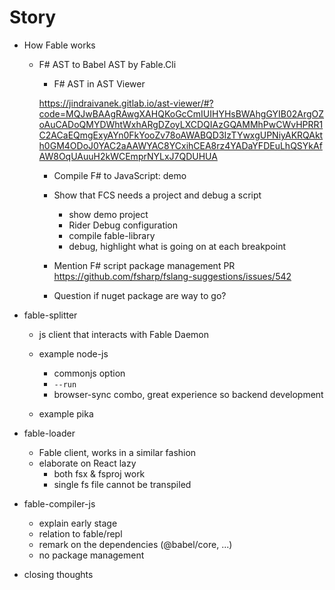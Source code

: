 # Story

- How Fable works
    - F# AST to Babel AST by Fable.Cli
        - F# AST in AST Viewer
        
        https://jindraivanek.gitlab.io/ast-viewer/#?code=MQJwBAAgRAwgXAHQKoGcCmIUIHYHsBWAhgGYIB02ArgOZoAuCADoQMYDWhtWxhARgDZoyLXCDQIAzGQAMMhPwCWvHPRR1C2ACaEQmgExyAYn0FkYooZv78oAWABQD3IzTYwxgUPNiyAKRQAkth0GM4ODoJ0YAC2aAAWYAC8YCxihCEA8rz4YADaYFDEuLhQSYkAfAW8OqUAuuH2kWCEmprNYLxJ7QDUHUA
        
        - Compile F# to JavaScript: demo
        
        - Show that FCS needs a project and debug a script
            - show demo project
            - Rider Debug configuration
            - compile fable-library
            - debug, highlight what is going on at each breakpoint
            
        - Mention F# script package management PR https://github.com/fsharp/fslang-suggestions/issues/542
        - Question if nuget package are way to go?

- fable-splitter
    - js client that interacts with Fable Daemon
    
    - example node-js
        - commonjs option
        - `--run`
        - browser-sync combo, great experience so backend development
        
    - example pika
    
- fable-loader
    - Fable client, works in a similar fashion
    - elaborate on React lazy
        - both fsx & fsproj work
        - single fs file cannot be transpiled
        
- fable-compiler-js

    - explain early stage
    - relation to fable/repl
    - remark on the dependencies (@babel/core, ...)
    - no package management
    
- closing thoughts